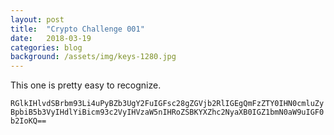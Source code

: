 ```yaml
---
layout: post
title:  "Crypto Challenge 001"
date:   2018-03-19
categories: blog
background: /assets/img/keys-1280.jpg
---
```

This one is pretty easy to recognize.

`RGlkIHlvdSBrbm93Li4uPyBZb3UgY2FuIGFsc28gZGVjb2RlIGEgQmFzZTY0IHN0cmluZyBpbiB5b3VyIHdlYiBicm93c2VyIHVzaW5nIHRoZSBKYXZhc2NyaXB0IGZ1bmN0aW9uIGF0b2IoKQ==`
